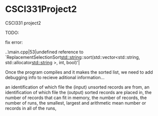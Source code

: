 # CSCI331Project2
CSCI331 project2


TODO:

fix error:

  ..\main.cpp|53|undefined reference to `ReplacementSelectionSort<std::string>::sort(std::vector<std::string, std::allocator<std::string> >, int, bool)'|
  
Once the program compiles and it makes the sorted list, we need to add debugging info to recieve aditional information...

an identification of which file the (input) unsorted records are from,
an identification of which file the (output) sorted records are placed in,
the number of records that can fit in memory,
the number of records,
the number of runs,
the smallest, largest and arithmetic mean number or records in all of the runs,
